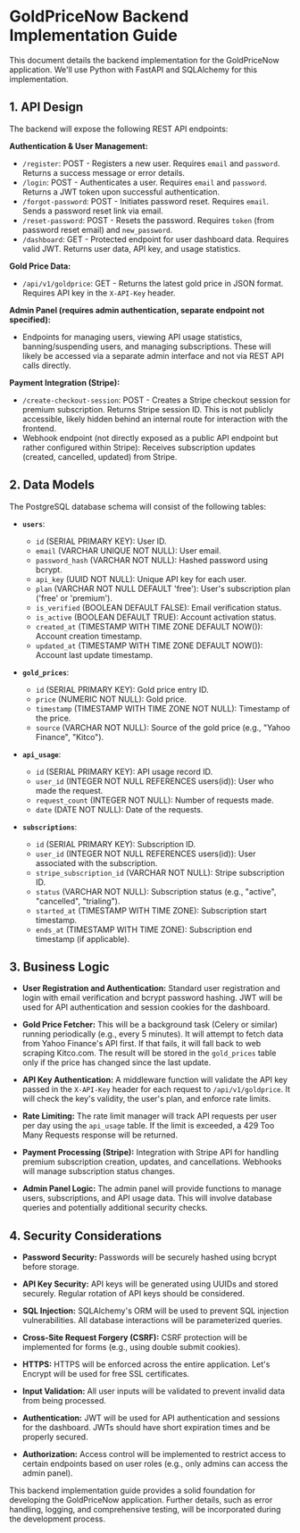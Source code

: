 # GoldPriceNow Backend Implementation Guide

This document details the backend implementation for the GoldPriceNow application.  We'll use Python with FastAPI and SQLAlchemy for this implementation.

## 1. API Design

The backend will expose the following REST API endpoints:

**Authentication & User Management:**

* `/register`:  POST - Registers a new user. Requires `email` and `password`. Returns a success message or error details.
* `/login`: POST - Authenticates a user. Requires `email` and `password`. Returns a JWT token upon successful authentication.
* `/forgot-password`: POST - Initiates password reset. Requires `email`. Sends a password reset link via email.
* `/reset-password`: POST - Resets the password. Requires `token` (from password reset email) and `new_password`.
* `/dashboard`: GET - Protected endpoint for user dashboard data. Requires valid JWT. Returns user data, API key, and usage statistics.


**Gold Price Data:**

* `/api/v1/goldprice`: GET - Returns the latest gold price in JSON format. Requires API key in the `X-API-Key` header.


**Admin Panel (requires admin authentication, separate endpoint not specified):**

* Endpoints for managing users, viewing API usage statistics, banning/suspending users, and managing subscriptions.  These will likely be accessed via a separate admin interface and not via REST API calls directly.


**Payment Integration (Stripe):**

* `/create-checkout-session`: POST - Creates a Stripe checkout session for premium subscription.  Returns Stripe session ID.  This is not publicly accessible, likely hidden behind an internal route for interaction with the frontend.
* Webhook endpoint (not directly exposed as a public API endpoint but rather configured within Stripe): Receives subscription updates (created, cancelled, updated) from Stripe.

## 2. Data Models

The PostgreSQL database schema will consist of the following tables:

* **`users`**:
    * `id` (SERIAL PRIMARY KEY): User ID.
    * `email` (VARCHAR UNIQUE NOT NULL): User email.
    * `password_hash` (VARCHAR NOT NULL):  Hashed password using bcrypt.
    * `api_key` (UUID NOT NULL):  Unique API key for each user.
    * `plan` (VARCHAR NOT NULL DEFAULT 'free'): User's subscription plan ('free' or 'premium').
    * `is_verified` (BOOLEAN DEFAULT FALSE): Email verification status.
    * `is_active` (BOOLEAN DEFAULT TRUE): Account activation status.
    * `created_at` (TIMESTAMP WITH TIME ZONE DEFAULT NOW()): Account creation timestamp.
    * `updated_at` (TIMESTAMP WITH TIME ZONE DEFAULT NOW()): Account last update timestamp.

* **`gold_prices`**:
    * `id` (SERIAL PRIMARY KEY): Gold price entry ID.
    * `price` (NUMERIC NOT NULL): Gold price.
    * `timestamp` (TIMESTAMP WITH TIME ZONE NOT NULL): Timestamp of the price.
    * `source` (VARCHAR NOT NULL): Source of the gold price (e.g., "Yahoo Finance", "Kitco").

* **`api_usage`**:
    * `id` (SERIAL PRIMARY KEY): API usage record ID.
    * `user_id` (INTEGER NOT NULL REFERENCES users(id)): User who made the request.
    * `request_count` (INTEGER NOT NULL): Number of requests made.
    * `date` (DATE NOT NULL): Date of the requests.


* **`subscriptions`**:
    * `id` (SERIAL PRIMARY KEY): Subscription ID.
    * `user_id` (INTEGER NOT NULL REFERENCES users(id)): User associated with the subscription.
    * `stripe_subscription_id` (VARCHAR NOT NULL): Stripe subscription ID.
    * `status` (VARCHAR NOT NULL): Subscription status (e.g., "active", "cancelled", "trialing").
    * `started_at` (TIMESTAMP WITH TIME ZONE): Subscription start timestamp.
    * `ends_at` (TIMESTAMP WITH TIME ZONE): Subscription end timestamp (if applicable).


## 3. Business Logic

* **User Registration and Authentication:**  Standard user registration and login with email verification and bcrypt password hashing. JWT will be used for API authentication and session cookies for the dashboard.

* **Gold Price Fetcher:** This will be a background task (Celery or similar) running periodically (e.g., every 5 minutes). It will attempt to fetch data from Yahoo Finance's API first. If that fails, it will fall back to web scraping Kitco.com.  The result will be stored in the `gold_prices` table only if the price has changed since the last update.

* **API Key Authentication:** A middleware function will validate the API key passed in the `X-API-Key` header for each request to `/api/v1/goldprice`.  It will check the key's validity, the user's plan, and enforce rate limits.

* **Rate Limiting:**  The rate limit manager will track API requests per user per day using the `api_usage` table.  If the limit is exceeded, a 429 Too Many Requests response will be returned.

* **Payment Processing (Stripe):**  Integration with Stripe API for handling premium subscription creation, updates, and cancellations.  Webhooks will manage subscription status changes.

* **Admin Panel Logic:** The admin panel will provide functions to manage users, subscriptions, and API usage data.  This will involve database queries and potentially additional security checks.


## 4. Security Considerations

* **Password Security:**  Passwords will be securely hashed using bcrypt before storage.

* **API Key Security:** API keys will be generated using UUIDs and stored securely.  Regular rotation of API keys should be considered.

* **SQL Injection:** SQLAlchemy's ORM will be used to prevent SQL injection vulnerabilities.  All database interactions will be parameterized queries.

* **Cross-Site Request Forgery (CSRF):** CSRF protection will be implemented for forms (e.g., using double submit cookies).

* **HTTPS:**  HTTPS will be enforced across the entire application.  Let's Encrypt will be used for free SSL certificates.

* **Input Validation:** All user inputs will be validated to prevent invalid data from being processed.

* **Authentication:** JWT will be used for API authentication and sessions for the dashboard.  JWTs should have short expiration times and be properly secured.

* **Authorization:**  Access control will be implemented to restrict access to certain endpoints based on user roles (e.g., only admins can access the admin panel).


This backend implementation guide provides a solid foundation for developing the GoldPriceNow application.  Further details, such as error handling, logging, and comprehensive testing, will be incorporated during the development process.
